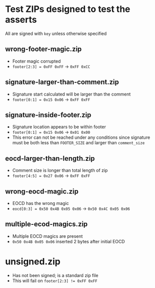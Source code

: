 # Test ZIPs designed to test the asserts

All are signed with `key` unless otherwise specified

## wrong-footer-magic.zip
 - Footer magic corrupted
 - `footer[2:3] = 0xFF 0xFF` -> `0xFF 0xCC`

## signature-larger-than-comment.zip
 - Signature start calculated will be larger than the comment
 - `footer[0:1] = 0x15 0x06` -> `0xFF 0xFF`

## signature-inside-footer.zip
 - Signature location appears to be within footer
 - `footer[0:1] = 0x15 0x06` -> `0x01 0x00`
 - This error can not be reached under any conditions since signature must be
   both less than `FOOTER_SIZE` and larger than `comment_size`

## eocd-larger-than-length.zip
 - Comment size is longer than total length of zip
 - `footer[4:5] = 0x27 0x06` -> `0xFF 0xFF`

## wrong-eocd-magic.zip
 - EOCD has the wrong magic
 - `eocd[0:3] = 0x50 0x4B 0x05 0x06` -> `0x50 0x4C 0x05 0x06`

## multiple-ecod-magics.zip
 - Multiple EOCD magics are present
 - `0x50 0x4B 0x05 0x06` inserted 2 bytes after initial EOCD

# unsigned.zip
 - Has not been signed; is a standard zip file
 - This will fail on `footer[2:3] != 0xFF 0xFF`
